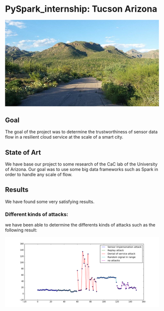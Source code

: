 # PySpark_internship: Tucson Arizona

![alt text](https://github.com/EnzoTheBrown/PySpark_internship/blob/master/TEMPERATURE_ATTACKS/data/d3.png)

## Goal

The goal of the project was to determine the trustworthiness of sensor data flow in a resilient cloud service at the scale of a smart city.


## State of Art

We have base our project to some research of the CaC lab of the University of Arizona.
Our goal was to use some big data frameworks such as Spark in order to handle any scale of flow.

## Results

We have found some very satisfying results.

### Different kinds of attacks:

we have been able to determine the differents kinds of attacks such as the following result:

![alt text](https://github.com/EnzoTheBrown/PySpark_internship/blob/master/TEMPERATURE_ATTACKS/data/attacks_comparizon.png)

